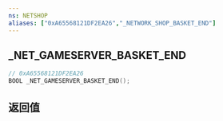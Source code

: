 ```yaml
---
ns: NETSHOP
aliases: ["0xA65568121DF2EA26","_NETWORK_SHOP_BASKET_END"]
---
```

## _NET_GAMESERVER_BASKET_END

```c
// 0xA65568121DF2EA26
BOOL _NET_GAMESERVER_BASKET_END();
```


## 返回值

